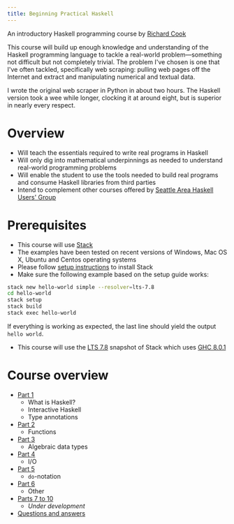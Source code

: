 ```yaml
---
title: Beginning Practical Haskell
---
```


An introductory Haskell programming course by [Richard Cook][rcookdotorg]

This course will build up enough knowledge and understanding of the Haskell programming language to tackle a real-world problem&mdash;something not difficult but not completely trivial. The problem I've chosen is one that I've often tackled, specifically web scraping: pulling web pages off the Internet and extract and manipulating numerical and textual data.

I wrote the original web scraper in Python in about two hours. The Haskell version took a wee while longer, clocking it at around eight, but is superior in nearly every respect.

# Overview

* Will teach the essentials required to write real programs in Haskell
* Will only dig into mathematical underpinnings as needed to understand real-world programming problems
* Will enable the student to use the tools needed to build real programs and consume Haskell libraries from third parties
* Intend to complement other courses offered by [Seattle Area Haskell Users' Group][seahug]

# Prerequisites

* This course will use [Stack][stack]
* The examples have been tested on recent versions of Windows, Mac OS X, Ubuntu and Centos operating systems
* Please follow [setup instructions][stackhowto] to install Stack
* Make sure the following example based on the setup guide works:

```bash
stack new hello-world simple --resolver=lts-7.8
cd hello-world
stack setup
stack build
stack exec hello-world
```

If everything is working as expected, the last line should yield the output
`hello world`.

* This course will use the [LTS 7.8][lts78] snapshot of Stack which uses [GHC 8.0.1][ghc801]

# Course overview

* [Part 1](part01.md)
    * What is Haskell?
    * Interactive Haskell
    * Type annotations
* [Part 2](part02.md)
    * Functions
* [Part 3](part03.md)
    * Algebraic data types
* [Part 4](part04.md)
    * I/O
* [Part 5](part05.md)
    * `do`-notation
* [Part 6](part06.md)
    * Other
* [Parts 7 to 10](under_development.md)
    * _Under development_
* [Questions and answers](q-and-a.md)

[ghc801]: https://downloads.haskell.org/~ghc/master/users-guide/8.0.1-notes.html
[lts78]: https://www.stackage.org/lts-7.8
[rcookdotorg]: http://rcook.org/
[seahug]: http://seattlehaskell.org/
[stack]: https://docs.haskellstack.org/
[stackhowto]: https://docs.haskellstack.org/en/stable/README/#how-to-install
